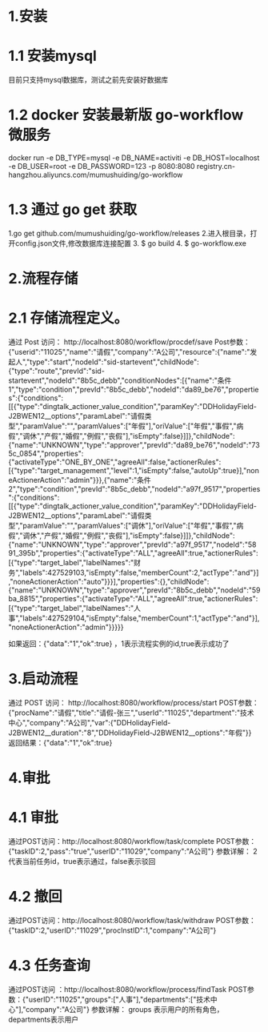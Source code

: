 # 1.安装
# 1.1 安装mysql 
  目前只支持mysql数据库，测试之前先安装好数据库
# 1.2 docker 安装最新版 go-workflow 微服务
docker run  -e DB_TYPE=mysql -e DB_NAME=activiti -e DB_HOST=localhost -e DB_USER=root -e DB_PASSWORD=123 -p 8080:8080 registry.cn-hangzhou.aliyuncs.com/mumushuiding/go-workflow
# 1.3 通过 go get 获取
 1.go get github.com/mumushuiding/go-workflow/releases
 2.进入根目录，打开config.json文件,修改数据库连接配置
 3. $ go build
 4. $ go-workflow.exe

# 2.流程存储
# 2.1 存储流程定义。
  通过 Post 访问： http://localhost:8080/workflow/procdef/save
  Post参数：{"userid":"11025","name":"请假","company":"A公司","resource":{"name":"发起人","type":"start","nodeId":"sid-startevent","childNode":{"type":"route","prevId":"sid-startevent","nodeId":"8b5c_debb","conditionNodes":[{"name":"条件1","type":"condition","prevId":"8b5c_debb","nodeId":"da89_be76","properties":{"conditions":[[{"type":"dingtalk_actioner_value_condition","paramKey":"DDHolidayField-J2BWEN12__options","paramLabel":"请假类型","paramValue":"","paramValues":["年假"],"oriValue":["年假","事假","病假","调休","产假","婚假","例假","丧假"],"isEmpty":false}]]},"childNode":{"name":"UNKNOWN","type":"approver","prevId":"da89_be76","nodeId":"735c_0854","properties":{"activateType":"ONE_BY_ONE","agreeAll":false,"actionerRules":[{"type":"target_management","level":1,"isEmpty":false,"autoUp":true}],"noneActionerAction":"admin"}}},{"name":"条件2","type":"condition","prevId":"8b5c_debb","nodeId":"a97f_9517","properties":{"conditions":[[{"type":"dingtalk_actioner_value_condition","paramKey":"DDHolidayField-J2BWEN12__options","paramLabel":"请假类型","paramValue":"","paramValues":["调休"],"oriValue":["年假","事假","病假","调休","产假","婚假","例假","丧假"],"isEmpty":false}]]},"childNode":{"name":"UNKNOWN","type":"approver","prevId":"a97f_9517","nodeId":"5891_395b","properties":{"activateType":"ALL","agreeAll":true,"actionerRules":[{"type":"target_label","labelNames":"财务","labels":427529103,"isEmpty":false,"memberCount":2,"actType":"and"}],"noneActionerAction":"auto"}}}],"properties":{},"childNode":{"name":"UNKNOWN","type":"approver","prevId":"8b5c_debb","nodeId":"59ba_8815","properties":{"activateType":"ALL","agreeAll":true,"actionerRules":[{"type":"target_label","labelNames":"人事","labels":427529104,"isEmpty":false,"memberCount":1,"actType":"and"}],"noneActionerAction":"admin"}}}}}

  如果返回：{"data":"1","ok":true} ，1表示流程实例的id,true表示成功了
# 3.启动流程
  通过 POST 访问： http://localhost:8080/workflow/process/start
  POST参数：{"procName":"请假","title":"请假-张三","userId":"11025","department":"技术中心","company":"A公司","var":{"DDHolidayField-J2BWEN12__duration":"8","DDHolidayField-J2BWEN12__options":"年假"}}
  返回结果：{"data":"1","ok":true}
# 4.审批
# 4.1 审批
  通过POST访问：http://localhost:8080/workflow/task/complete
  POST参数：{"taskID":2,"pass":"true","userID":"11029","company":"A公司"}
  参数详解： 2代表当前任务id，true表示通过，false表示驳回
# 4.2 撤回
  通过POST访问：http://localhost:8080/workflow/task/withdraw
  POST参数：{"taskID":2,"userID":"11029","procInstID":1,"company":"A公司"}
# 4.3 任务查询 
  通过POST访问 ：http://localhost:8080/workflow/process/findTask
  POST参数：{"userID":"11025","groups":["人事"],"departments":["技术中心"],"company":"A公司"}
  参数详解： groups 表示用户的所有角色，departments表示用户
